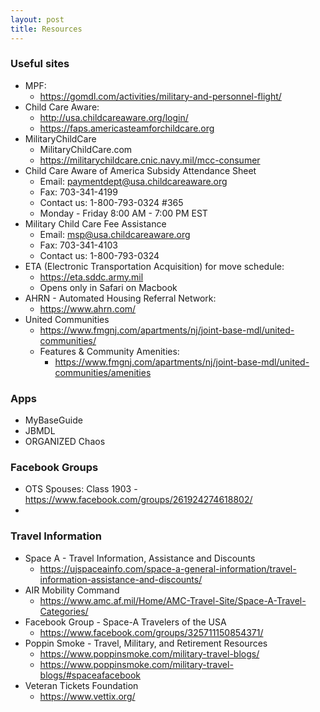 ```yaml
---
layout: post
title: Resources
---
```


### Useful sites
  - MPF:
    - https://gomdl.com/activities/military-and-personnel-flight/
  - Child Care Aware:
    - http://usa.childcareaware.org/login/
    - https://faps.americasteamforchildcare.org
  - MilitaryChildCare
    - MilitaryChildCare.com
    - https://militarychildcare.cnic.navy.mil/mcc-consumer
  - Child Care Aware of America Subsidy Attendance Sheet
    - Email: paymentdept@usa.childcareaware.org
    - Fax: 703-341-4199
    - Contact us: 1-800-793-0324 #365
    - Monday - Friday 8:00 AM - 7:00 PM EST
  - Military Child Care Fee Assistance
    - Email: msp@usa.childcareaware.org
    - Fax: 703-341-4103
    - Contact us: 1-800-793-0324
  - ETA (Electronic Transportation Acquisition) for move schedule:
    -  https://eta.sddc.army.mil
    - Opens only in Safari on Macbook
  - AHRN - Automated Housing Referral Network:
    - https://www.ahrn.com/
  - United Communities
    - https://www.fmgnj.com/apartments/nj/joint-base-mdl/united-communities/
    - Features & Community Amenities:
      - https://www.fmgnj.com/apartments/nj/joint-base-mdl/united-communities/amenities

### Apps
  - MyBaseGuide
  - JBMDL
  - ORGANIZED Chaos

### Facebook Groups
  - OTS Spouses: Class 1903 - https://www.facebook.com/groups/261924274618802/
  -

### Travel Information
  - Space A - Travel Information, Assistance and Discounts
    - https://ujspaceainfo.com/space-a-general-information/travel-information-assistance-and-discounts/
  - AIR Mobility Command
    - https://www.amc.af.mil/Home/AMC-Travel-Site/Space-A-Travel-Categories/
  - Facebook Group - Space-A Travelers of the USA
    - https://www.facebook.com/groups/325711150854371/
  - Poppin Smoke - Travel, Military, and Retirement Resources
    - https://www.poppinsmoke.com/military-travel-blogs/
    - https://www.poppinsmoke.com/military-travel-blogs/#spaceafacebook
  - Veteran Tickets Foundation
    - https://www.vettix.org/